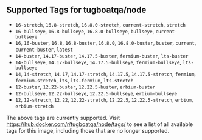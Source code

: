 ## Supported Tags for tugboatqa/node

* `16-stretch`, `16.8-stretch`, `16.8.0-stretch`, `current-stretch`, `stretch`
* `16-bullseye`, `16.8-bullseye`, `16.8.0-bullseye`, `bullseye`, `current-bullseye`
* `16`, `16-buster`, `16.8`, `16.8-buster`, `16.8.0`, `16.8.0-buster`, `buster`, `current`, `current-buster`, `latest`
* `14-buster`, `14.17-buster`, `14.17.5-buster`, `fermium-buster`, `lts-buster`
* `14-bullseye`, `14.17-bullseye`, `14.17.5-bullseye`, `fermium-bullseye`, `lts-bullseye`
* `14`, `14-stretch`, `14.17`, `14.17-stretch`, `14.17.5`, `14.17.5-stretch`, `fermium`, `fermium-stretch`, `lts`, `lts-fermium`, `lts-stretch`
* `12-buster`, `12.22-buster`, `12.22.5-buster`, `erbium-buster`
* `12-bullseye`, `12.22-bullseye`, `12.22.5-bullseye`, `erbium-bullseye`
* `12`, `12-stretch`, `12.22`, `12.22-stretch`, `12.22.5`, `12.22.5-stretch`, `erbium`, `erbium-stretch`

The above tags are currently supported. Visit https://hub.docker.com/r/tugboatqa/node/tags/ to see a list of all available tags for this image, including those that are no longer supported.
